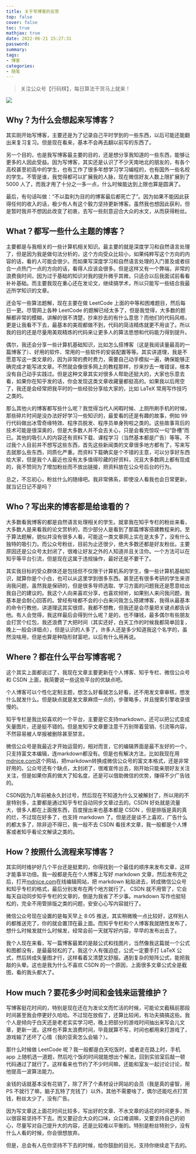 ```yaml
---
title: 关于写博客的反思
top: false
cover: false
toc: true
mathjax: true
date: 2022-06-21 15:27:31
password:
summary:
tags:
- 博客
categories:
- 随笔
---
```


> 关注公众号【行码棋】，每日算法干货马上就来！

![](/medias/gzh.jpg)



## Why？为什么会想起来写博客？
其实刚开始写博客，主要还是为了记录自己平时学到的一些东西，以后可能还能翻出来复习复习。但是现在看来，基本不会再去翻以前写的东西了。

另一个目的，也是我写博客最主要的目的，还是想分享我知道的一些东西，能够让更多的人因此受益。因为写博客，其实还是认识了不少天南地北的朋友的，有各个高校甚至初高中的学生，也有工作了很多年想学习学习编程的，也有国外一些名校的学生。不管是谁，我觉得都可以扩展我的人脉，现在微信好友人数上限扩展到了 5000 人了，而我才用了十分之一多一点，什么时候能达到上限也算是圆满了。

最后，有句话叫做：“不以盈利为目的的博客最后都死亡了”。因为如果不能因此获得任何的收入的话，极少有人有这个毅力坚持更新博客。虽然我也想因此获利，但是暂时我并不想因此改变了初衷，去写一些刻意迎合大众的水文，从而获得粉丝。

## What？都写一些什么主题的博客？
主要都是与我相关的一些计算机相关知识。最主要的就是深度学习和自然语言处理了，但是因为我是做句法分析的，这个方向受众比较小，如果纯粹写这个方向的内容的话，看的人可能会很少。而如果写深度学习和自然语言处理的入门普及或者综合一点热门一点的方向的话，看得人应该会很多。但是这样又有一个弊端，非常的浪费我时间，因为过于基础的知识对我的提升微乎其微，只适合以后我面试前看看补补基础。而主要我现在重心还在发论文，继续搞学术，所以只能写一些结合我最近所学知识的文章。

还会写一些算法题解，现在主要在做 LeetCode 上面的中等和困难题目，然后每日一更。尽管网上各种 LeetCode 的题解已经太多了，但是我觉得，大多数的题解都非常的模糊，讲解的很不清楚，抄来抄去的有什么意思？而他们的代码风格，更是让我看不下去，最基本的美观都做不到，代码的简洁精炼就更不用谈了。所以我的目的还是尽量用美观精炼的代码来让更多人的算法思想和代码能力得到提升。

偶尔，我还会分享一些计算机基础知识，比如怎么搭博客（这是我阅读量最高的一篇博客了）、好用的软件、常用的一些软件的安装配置等等。其实讲道理，我是不愿意写这一类文章的，因为非常的费时费力，需要自己动手模拟一遍，确保能够正确完成才能写进文章。不然就会像很多网上的教程那样，抄来抄去一堆错误，根本没有自己动手实践过。但是这种文章其实对很多人帮助还挺大的，大家也乐意去看，如果你在知乎发的话，你会发现这类文章收藏量都挺高的。如果我以后用空了，我还是会经常把我平时的一些经验分享给大家的，比如 LaTeX 常用写作技巧之类的。

那么其他火的博客都写些什么呢？我觉得当代人闲暇时候、上厕所刷手机的时候，那些碎片时间是没办法好好学习一些知识的，最爱看的还是有趣的故事，例如 99 行代码做出冰雪奇缘特效、程序员脱发、程序员单身狗啦之类的。这些故事背后的技术可能是很深奥的，但是大多数人并不会去关心，只是会看完惊叹一句“卧槽”而已。其他的吸引人的内容还有资料下载、课程学习（当然基本都是广告）等等。不过我个人目前并不想写这些东西，首先这些新闻类的文章很多地方都有了，写来写去就那么些东西，同质化严重。而资料下载确实是个不错的主意，可以分享好东西给大家，但是我个人最近也没有太多值得珍藏的好资料，况且大多数网上都有现成的，我不赞同为了增加粉丝而不放出链接，把资料放在公众号后台的行为。

总之，不忘初心，粉丝什么的随缘吧。我非常佛系，即使没人看我也会日常更新，就当记日记不是吗？

## Who？写出来的博客都是给谁看的？
大多数看我博客的都是自然语言处理相关的学生。就拿我在知乎专栏的粉丝来看，大多数人是来看我的论文赏析的，而少部分人是看到了那篇博客搭建教程来的。至于算法题解，貌似并没有很多人看，可能这一类文章网上实在是太多了，没有什么独特的吸引力。而公众号粉丝，目前为止还很少，绝大多数还都是好友粉丝。主要原因还是公众号太封闭了，很难让好友之外的人知道并且关注你。一个方法可以在知乎等平台引流，但是现在这属于违规操作，最好还是不要干了。

其实我目标的受众群体还是包括但不仅限于计算机系的学生，像一些计算机基础知识，就算你是个小白，也可以从这里学到很多东西。甚至还有很多考研的学生来咨询我问题，虽然我是保研的，但是很多导师选取、学习方面的问题我还是愿意给出我自己的建议的。我这个人向来喜欢分享，也喜欢倾听，如果别人来问我问题，我基本是会耐心回答的。曾经有啥都不会的小白来问我怎么搭建博客，我得从最基本的命令行教他，讲道理这其实很烦，我都不想教，但我还是会尽量把关键点都告诉他。有人会觉得，我这样最后会得到什么呢？是的，也不赚钱，最多偶尔有些朋友会打赏个红包，我还浪费了大把时间（其实还好，白天工作的时候我都简单回复，晚上一般会详细点），但是认识的人多了，许多人还是多少知道我这个名字的，虽然没啥用，但是也算是种隐形财富吧，以后有什么用再说。

## Where？都在什么平台写博客呢？
这个其实上面都说过了，我现在文章主要更新在个人博客、知乎专栏、微信公众号和 CSDN 上面，我简要说一些这些平台的优缺点吧。

个人博客可以个性化定制主题，想怎么好看就怎么好看，还不用发文章审核，想发什么就发什么。但是缺点就是发文章麻烦一点的，步骤略多，并且搜索引擎收录很慢的。

知乎专栏是我比较喜欢的一个平台，主要是它支持markdown，还可以把公式变成矢量图片，还是挺不错的。但是发知乎文章要注意千万别带着营销、引流等内容，不然容易被人举报被删除甚至禁言。

微信公众号是我最近才开始运营的，相对而言，它的编辑界面是最不友好的一个，只支持富文本编辑，连markdown都没有。但是也有解决方法，比如我现在用[mdnice.com](https://mdnice.com/)这个网站，把markdown转换成微信公众号的富文本格式，还是非常好用的。公众号还有个缺点，太封闭了，很难宣传出去，刚开始只能亲朋好友关注关注，但是如果你真的做大了知名度，还是可以借助微信的优势，赚得不少广告钱的。

CSDN因为几年前被永久封过号，然后现在不知道为什么又被解封了，所以用的不是特别多，主要都是通过知乎专栏自动同步文章过去的。CSDN 好处就是流量大，很多人都在上面搜东西，百度搜出来也基本都是 CSDN ，但是排版是真的真的烂，不过现在好多了，也支持 markdown 了。但是还是谈不上喜欢，广告什么的都太多了，除非迫不得已，我一般不去 CSDN 看技术文章，我一般都是个人博客或者知乎看论文解读之类的。

## How？按照什么流程来写博客？
其实同时维护好几个平台还是挺累的，你得找到一个最佳的顺序来发布文章，这样才能事半功倍。我一般都是先在个人博客上写好 markdown 文章，然后发布完之后，打开[mdnice.com](https://mdnice.com/)在线编辑网站，把 markdown 粘贴进去，转成微信公众号和知乎专栏的格式，最后分别发布在两个地方就行了。 CSDN 就不用管了，它会每天自动同步知乎专栏的文章的，倒是为我省了不少事。markdown 写作也挺轻松的，完全不用管排版之类的问题，安安心心写内容就行了。

微信公众号现在设置的是每天早上 8:05 推送，其实稍微晚一点比较好，这样别人的都推送完了，你的就会置顶在最上面。而知乎专栏和个人博客我就随性发布了，想什么时候发就什么时候发，经常会前一天就写好内容，早早的发布出去了。

我个人现在来看，写一篇博客最累的是敲公式和找图片，当然像我这篇就一个公式和图都没有，是最最轻松的了。我这个人有强迫症，公式一定要手打 LaTeX 公式，然后转成矢量图才行，这样看着又清楚又舒服。遇到复杂的矩阵公式，能把我敲的头晕。这也是我为什么不喜欢 CSDN 的一个原因，上面很多文章公式全是截图，看的我头都大了。

## How much？要花多少时间和金钱来运营维护？
写博客挺花时间的，特别是现在还在为发论文而忙活的时候，可能论文截稿前那段时间甚至我会停更好久哈哈。不过现在放假了，还算比较闲，有功夫搞搞这些。我个人是倾向于白天还是老老实实学习吧，晚上把部分的游戏时间抽出来写会儿文章，更新一波。这样也不算太浪费时间，毕竟就算不写，时间也都用来打游戏了，游戏输了还坏了心情（我的亚索怎么会输？）。

那什么时候做 LeetCode 呢？我一般都是白天吃饭时，或者走在路上时，手机 app 上随机选一道题，然后吃个饭的时间就能想出个解法，回到实验室后敲一顿代码通过了就行了。这样看来也节约了不少时间嘛，还能和室友一起讨论讨论，帮他提高一波算法能力。

金钱的话就基本没有花销了，除了开了个素材设计网站的会员（我是真的睿智，用 PS 不就行了嘛，脑子瓦特了充钱了）以外，其他不需要啥了，偶尔还能吃点打赏钱，粉丝太少了，没有广告。

因为写文章这上面花时间比较多，写出好的文章、不水文章的话花的时间更多，所以很容易坚持不下去。而又要迎合大众的口味，众口难调嘛，又要坚持自己的初心，尽量写对自己提升大的内容，还是比较难以平衡的。特别是粉丝特别少，没有什么人看的时候，你会很想放弃。

但是，总会有人在你坚持不下去的时候，给你鼓励的目光，支持你继续走下去的。